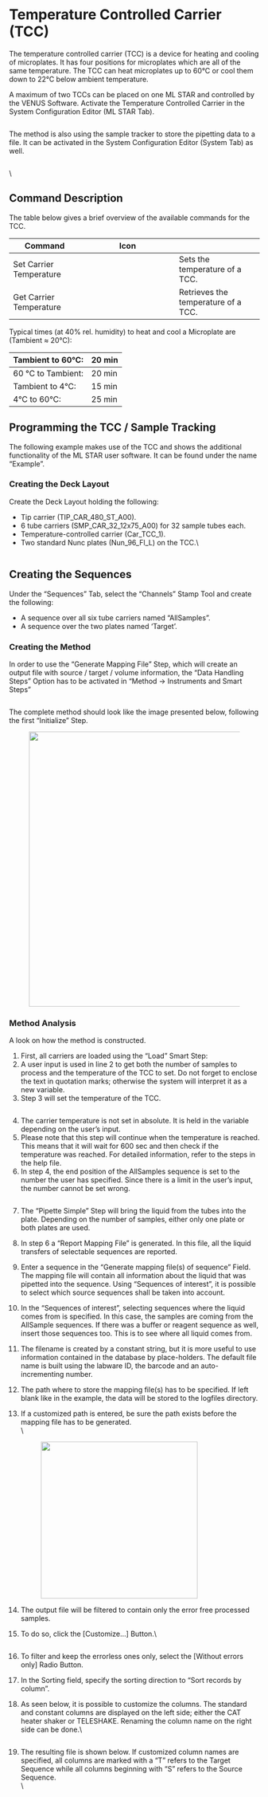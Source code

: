# Temperature Controlled Carrier (TCC)

The temperature controlled carrier (TCC) is a device for heating and cooling of microplates. It has four positions for microplates which are all of the same temperature. The TCC can heat microplates up to 60°C or cool them down to 22°C below ambient temperature.

A maximum of two TCCs can be placed on one ML STAR and controlled by the VENUS Software. Activate the Temperature Controlled Carrier in the System Configuration Editor (ML STAR Tab).

<figure><img src="../../.gitbook/assets/image (36) (1) (1) (1) (1) (1).png" alt=""><figcaption></figcaption></figure>

The method is also using the sample tracker to store the pipetting data to a file. It can be activated in the System Configuration Editor (System Tab) as well.

<figure><img src="../../.gitbook/assets/image (38) (1) (1) (1) (1) (1).png" alt=""><figcaption></figcaption></figure>

\


## Command Description

The table below gives a brief overview of the available commands for the TCC.

<table><thead><tr><th>Command</th><th width="175">Icon</th><th></th></tr></thead><tbody><tr><td>Set Carrier Temperature</td><td><img src="../../.gitbook/assets/image (42) (1) (1) (1) (1) (1).png" alt="" data-size="original"></td><td>Sets the temperature of a TCC.</td></tr><tr><td>Get Carrier Temperature</td><td><img src="../../.gitbook/assets/image (41) (1) (1) (1) (1) (1).png" alt="" data-size="original"></td><td>Retrieves the temperature of a TCC.</td></tr></tbody></table>



Typical times (at 40% rel. humidity) to heat and cool a Microplate are (Tambient ≈ 20°C):

| Tambient to 60°C:  | 20 min |
| ------------------ | ------ |
| 60 °C to Tambient: | 20 min |
| Tambient to 4°C:   | 15 min |
| 4°C to 60°C:       | 25 min |



## Programming the TCC / Sample Tracking

The following example makes use of the TCC and shows the additional functionality of the ML STAR user software. It can be found under the name “Example”.



### Creating the Deck Layout

Create the Deck Layout holding the following:

* Tip carrier (TIP\_CAR\_480\_ST\_A00).
* 6 tube carriers (SMP\_CAR\_32\_12x75\_A00) for 32 sample tubes each.
* Temperature-controlled carrier (Car\_TCC\_1).
* Two standard Nunc plates (Nun\_96\_Fl\_L) on the TCC.\


<figure><img src="../../.gitbook/assets/image (44) (1) (1) (1) (1) (1).png" alt=""><figcaption></figcaption></figure>



## Creating the Sequences

Under the “Sequences” Tab, select the “Channels” Stamp Tool and create the following:

* A sequence over all six tube carriers named “AllSamples”.
* A sequence over the two plates named ‘Target’.

### Creating the Method

In order to use the “Generate Mapping File” Step, which will create an output file with source / target / volume information, the “Data Handling Steps” Option has to be activated in “Method -> Instruments and Smart Steps”

<figure><img src="../../.gitbook/assets/image (46) (1) (1) (1) (1) (1).png" alt=""><figcaption></figcaption></figure>

The complete method should look like the image presented below, following the first “Initialize” Step.

<figure><img src="../../.gitbook/assets/image (47) (1) (1) (1) (1) (1).png" alt="" width="552"><figcaption></figcaption></figure>



### Method Analysis

A look on how the method is constructed.

1. First, all carriers are loaded using the “Load” Smart Step:
2. A user input is used in line 2 to get both the number of samples to process and the temperature of the TCC to set. Do not forget to enclose the text in quotation marks; otherwise the system will interpret it as a new variable.
3. Step 3 will set the temperature of the TCC.

<figure><img src="../../.gitbook/assets/image (48) (1) (1) (1) (1) (1).png" alt=""><figcaption></figcaption></figure>



4. The carrier temperature is not set in absolute. It is held in the variable depending on the user’s input.
5. Please note that this step will continue when the temperature is reached. This means that it will wait for 600 sec and then check if the temperature was reached. For detailed information, refer to the steps in the help file.
6. In step 4, the end position of the AllSamples sequence is set to the number the user has specified. Since there is a limit in the user’s input, the number cannot be set wrong.

<figure><img src="../../.gitbook/assets/image (49) (1) (1) (1) (1) (1).png" alt=""><figcaption></figcaption></figure>

7. The “Pipette Simple” Step will bring the liquid from the tubes into the plate. Depending on the number of samples, either only one plate or both plates are used.
8. In step 6 a “Report Mapping File” is generated. In this file, all the liquid transfers of selectable sequences are reported.&#x20;
9. Enter a sequence in the “Generate mapping file(s) of sequence” Field. The mapping file will contain all information about the liquid that was pipetted into the sequence. Using “Sequences of interest”, it is possible to select which source sequences shall be taken into account.
10. In the “Sequences of interest”, selecting sequences where the liquid comes from is specified. In this case, the samples are coming from the AllSample sequences. If there was a buffer or reagent sequence as well, insert those sequences too. This is to see where all liquid comes from.
11. The filename is created by a constant string, but it is more useful to use information contained in the database by place-holders. The default file name is built using the labware ID, the barcode and an auto-incrementing number.
12. The path where to store the mapping file(s) has to be specified. If left blank like in the example, the data will be stored to the logfiles directory.
13. If a customized path is entered, be sure the path exists before the mapping file has to be generated.\
    \


    <figure><img src="../../.gitbook/assets/image (50) (1) (1) (1) (1).png" alt="" width="315"><figcaption></figcaption></figure>
14. The output file will be filtered to contain only the error free processed samples.
15. To do so, click the \[Customize…] Button.\




    <figure><img src="../../.gitbook/assets/image (51) (1) (1) (1) (1).png" alt=""><figcaption></figcaption></figure>



16. To filter and keep the errorless ones only, select the \[Without errors only] Radio Button.
17. In the Sorting field, specify the sorting direction to “Sort records by column”.
18. As seen below, it is possible to customize the columns. The standard and constant columns are displayed on the left side; either the CAT heater shaker or TELESHAKE. Renaming the column name on the right side can be done.\


    <figure><img src="../../.gitbook/assets/image (52) (1) (1) (1) (1).png" alt=""><figcaption></figcaption></figure>
19. The resulting file is shown below. If customized column names are specified, all columns are marked with a “T” refers to the Target Sequence while all columns beginning with “S” refers to the Source Sequence.\
    \


    <figure><img src="../../.gitbook/assets/image (53) (1) (1) (1).png" alt=""><figcaption></figcaption></figure>

